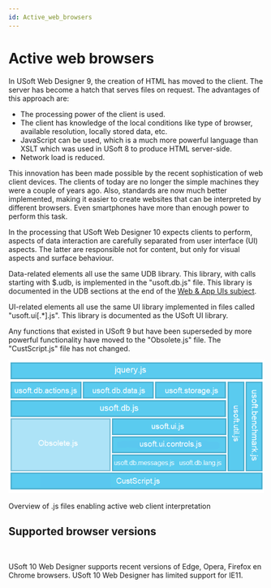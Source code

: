 ```yaml
---
id: Active_web_browsers
---
```


# Active web browsers

In USoft Web Designer 9, the creation of HTML has moved to the client. The server has become a hatch that serves files on request. The advantages of this approach are:

- The processing power of the client is used.
- The client has knowledge of the local conditions like type of browser, available resolution, locally stored data, etc.
- JavaScript can be used, which is a much more powerful language than XSLT which was used in USoft 8 to produce HTML server-side.
- Network load is reduced.

This innovation has been made possible by the recent sophistication of web client devices. The clients of today are no longer the simple machines they were a couple of years ago. Also, standards are now much better implemented, making it easier to create websites that can be interpreted by different browsers. Even smartphones have more than enough power to perform this task.

In the processing that USoft Web Designer 10 expects clients to perform, aspects of data interaction are carefully separated from user interface (UI) aspects. The latter are responsible not for content, but only for visual aspects and surface behaviour.

Data-related elements all use the same UDB library. This library, with calls starting with $.udb, is implemented in the "usoft.db.js" file. This library is documented in the UDB sections at the end of the [Web & App UIs subject](/docs/Web_and_app_UIs).

UI-related elements all use the same UI library implemented in files called "usoft.ui[.*].js". This library is documented as the USoft UI library.

Any functions that existed in USoft 9 but have been superseded by more powerful functionality have moved to the "Obsolete.js" file. The "CustScript.js" file has not changed.

![](./assets/a859ef4e-a8da-4155-9a11-d57231348741.png)

Overview of .js files enabling active web client interpretation 

## Supported browser versions

 

USoft 10 Web Designer supports recent versions of Edge, Opera, Firefox en Chrome browsers.
USoft 10 Web Designer has limited support for IE11.